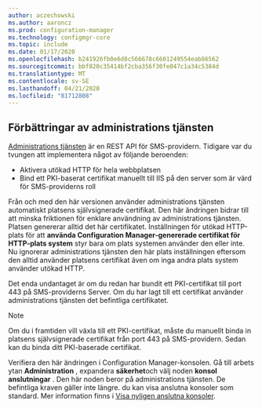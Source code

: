 ```yaml
---
author: aczechowski
ms.author: aaroncz
ms.prod: configuration-manager
ms.technology: configmgr-core
ms.topic: include
ms.date: 01/17/2020
ms.openlocfilehash: b241926fb0e6d8c566678c6601249554eab86562
ms.sourcegitcommit: bbf820c35414bf2cba356f30fe047c1a34c5384d
ms.translationtype: MT
ms.contentlocale: sv-SE
ms.lasthandoff: 04/21/2020
ms.locfileid: "81712808"
---
```

## <a name="improvements-to-administration-service"></a><a name="bkmk_rest"></a>Förbättringar av administrations tjänsten

<!--5728365-->

[Administrations tjänsten](../../../../plan-design/hierarchy/plan-for-the-sms-provider.md#bkmk_admin-service) är en REST API för SMS-providern. Tidigare var du tvungen att implementera något av följande beroenden:

- Aktivera utökad HTTP för hela webbplatsen
- Bind ett PKI-baserat certifikat manuellt till IIS på den server som är värd för SMS-providerns roll

Från och med den här versionen använder administrations tjänsten automatiskt platsens självsignerade certifikat. Den här ändringen bidrar till att minska friktionen för enklare användning av administrations tjänsten. Platsen genererar alltid det här certifikatet. Inställningen för utökad HTTP-plats för att **använda Configuration Manager-genererade certifikat för HTTP-plats system** styr bara om plats systemen använder den eller inte. Nu ignorerar administrations tjänsten den här plats inställningen eftersom den alltid använder platsens certifikat även om inga andra plats system använder utökad HTTP.

Det enda undantaget är om du redan har bundit ett PKI-certifikat till port 443 på SMS-providerns Server. Om du har lagt till ett certifikat använder administrations tjänsten det befintliga certifikatet.

> [!NOTE]
> Om du i framtiden vill växla till ett PKI-certifikat, måste du manuellt binda in platsens självsignerade certifikat från port 443 på SMS-providern. Sedan kan du binda ditt PKI-baserade certifikat.

Verifiera den här ändringen i Configuration Manager-konsolen. Gå till arbets ytan **Administration** , expandera **säkerhet**och välj noden **konsol anslutningar** . Den här noden beror på administrations tjänsten. De befintliga kraven gäller inte längre. du kan visa anslutna konsoler som standard. Mer information finns i [Visa nyligen anslutna konsoler](../../../../servers/manage/admin-console.md#bkmk_viewconnected).
